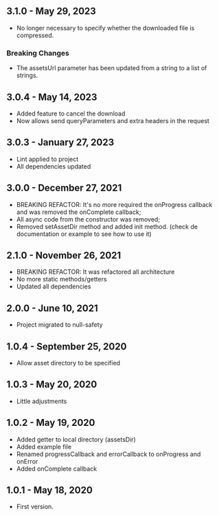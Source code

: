 ## 3.1.0 - May 29, 2023
* No longer necessary to specify whether the downloaded file is compressed.

### Breaking Changes
* The assetsUrl parameter has been updated from a string to a list of strings.

## 3.0.4 - May 14, 2023
* Added feature to cancel the download
* Now allows send queryParameters and extra headers in the request

## 3.0.3 - January 27, 2023
* Lint applied to project
* All dependencies updated

## 3.0.0 - December 27, 2021
* BREAKING REFACTOR: It's no more required the onProgress callback and was removed the onComplete
  callback;
* All async code from the constructor was removed;
* Removed setAssetDir method and added init method. (check de documentation or example to see how to
  use it)

## 2.1.0 - November 26, 2021
* BREAKING REFACTOR: It was refactored all architecture
* No more static methods/getters
* Updated all dependencies

## 2.0.0 - June 10, 2021
* Project migrated to null-safety

## 1.0.4 - September 25, 2020
* Allow asset directory to be specified

## 1.0.3 - May 20, 2020
* Little adjustments

## 1.0.2 - May 19, 2020
* Added getter to local directory (assetsDir)
* Added example file
* Renamed progressCallback and errorCallback to onProgress and onError
* Added onComplete callback

## 1.0.1 - May 18, 2020
* First version.